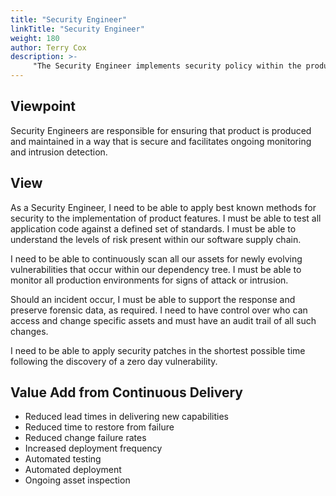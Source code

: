 ```yaml
---
title: "Security Engineer"
linkTitle: "Security Engineer"
weight: 180
author: Terry Cox
description: >-
     "The Security Engineer implements security policy within the product"
---
```

## Viewpoint
Security Engineers are responsible for ensuring that product is produced and maintained in a way that is secure and facilitates ongoing monitoring and intrusion detection.

## View
As a Security Engineer, I need to be able to apply best known methods for security to the implementation of product features. I must be able to test all application code against a defined set of standards. I must be able to understand the levels of risk present within our software supply chain.

I need to be able to continuously scan all our assets for newly evolving vulnerabilities that occur within our dependency tree. I must be able to monitor all production environments for signs of attack or intrusion. 

Should an incident occur, I must be able to support the response and preserve forensic data, as required. I need to have control over who can access and change specific assets and must have an audit trail of all such changes.

I need to be able to apply security patches in the shortest possible time following the discovery of a zero day vulnerability.

## Value Add from Continuous Delivery

- Reduced lead times in delivering new capabilities
- Reduced time to restore from failure
- Reduced change failure rates
- Increased deployment frequency
- Automated testing
- Automated deployment
- Ongoing asset inspection

